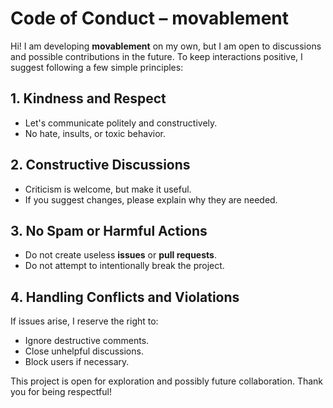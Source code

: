 # Code of Conduct – movablement

Hi! I am developing **movablement** on my own, but I am open to discussions and possible contributions in the future. To keep interactions positive, I suggest following a few simple principles:


## 1. Kindness and Respect

- Let's communicate politely and constructively.
- No hate, insults, or toxic behavior.


## 2. Constructive Discussions

- Criticism is welcome, but make it useful.
- If you suggest changes, please explain why they are needed.


## 3. No Spam or Harmful Actions

- Do not create useless **issues** or **pull requests**.
- Do not attempt to intentionally break the project.


## 4. Handling Conflicts and Violations

If issues arise, I reserve the right to:
- Ignore destructive comments.
- Close unhelpful discussions.
- Block users if necessary.


This project is open for exploration and possibly future collaboration. Thank you for being respectful!
